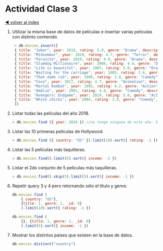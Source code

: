 # Actividad Clase 3

[:arrow_backward: volver al index](../README.md)

1. Utilizar la misma base de datos de películas e insertar varias
películas con distinto contenido.

   ```js
    > db.movies.insert([
    { title: "Joker", year: 2019, rating: 5.0, genre: "Drama", description: "TBC", actors: [ "Joaquim Phoenix", "Robert De Niro", "Zazie Beetz" ], country: "US", income:  1074000000, duration: 1 },
    { title: "Midsommar", year: 2019, rating: 4.7, genre: "Terror", description: "TBC", actors: [ "Florence Pugh", "Jack Reynor", "Will Poulter" ], country: "US", income:  42000000, duration: 1 },
    { title: "Parasite", year: 2019, rating: 4.9, genre: "Drama", description: "TBC", actors: [ "Song Kang-ho", "Lee Sun-kyun", "Cho Yeo-jeong" ], country: "South Korea", income: 254000000, duration: 1 },
    { title: "Slumdog Millionaire", year: 2008, rating: 4.4, genre: "Drama", description: "TBC", actors: [ "Dev Patel", "Freida Pinto", "Anil Kapoor" ], country: "England", income:  377000000, duration: 1 },
    { title: "Life is beautiful", year: 1997, rating: 5.0, genre: "Drama", description: "TBC", actors: [ "Roberto Benigni", "Nicoletta Braschi", "Giorgio Cantarini" ], country: "Italy", income: 229000000 , duration: 1 },
    { title: "Waiting for the carriage", year: 1985, rating: 3.6, genre: "Comedy", description: "TBC", actors: [ "Luis Brandoni", "China Zorrilla", "Antonio Gasalla" ], country: "Argentina", income:  900000, duration: 1 },
    { title: "That damn rib", year: 1999, rating: 3.8, genre: "Comedy", description: "TBC", actors: [ "Susana Gimenez", "Luis Brandoni", "Rossy de Palma" ], country: "Argentina", income: 5000000 , duration: 1 },
    { title: "Coco", year: 2017, rating: 4.7, genre: "Animation", description: "TBC", actors: [ "Anthony Gonzalez", "Gael García Bernal", "Benjamin Bratt" ], country: "US", income:  807000000, duration: 1 },
    { title: "Mortal Kombat", year: 1995, rating: 4.2, genre: "Action", description: "TBC", actors: [ "Robin Shou", "Cary-Hiroyuki Tagawa", "Christopher Lambert" ], country: "US", income:  122000000, duration: 1 },
    { title: "Amélie", year: 2001, rating: 4.0, genre: "Comedy", description: "TBC", actors: [ "Audrey Tautou", "Mathieu Kassovitz", "Rufus" ], country: "France", income: 173000000 , duration: 1 },
    { title: "Avengers: Endgame", year: 2019, rating: 5.0, genre: "Action", description: "TBC", actors: [ "Robert Downey Jr.", "Chris Evans", "Mark Ruffalo" ], country: "US", income: 2800000000 , duration: 1 },
    { title: "White chicks", year: 2004, rating: 3.9, genre: "Comedy", description: "TBC", actors: [ "Shawn Wayans", "Marlon Wayans", "Terry Crews" ], country: "US", income:  113000000, duration: 1 }
    ])
   ```

2. Listar todas las películas del año 2018.

    ```js
    > db.movies.find ({ year: 2018 }) //no tengo ninguna de este año. Si probé con 2019 y lista muchas.
    ```

3. Listar las 10 primeras películas de Hollywood.

    ```js
    > db.movies.find ({ country: "US" }).limit(10).sort({ rating: -1 }) //considero que todas las de US son de Hollywood y las ordeno por rating desc.

    ```

4. Listar las 5 películas más taquilleras.

    ```js
    > db.movies.find().limit(5).sort({ income: -1 })
    ```

5. Listar el 2do conjunto de 5 películas más taquilleras.

    ```js
    > db.movies.find().skip(5).limit(5).sort({ income: -1 })
    ```

6. Repetir query 3 y 4 pero retornando sólo el título y genre.

    ```js
    db.movies.find (
        { country: "US"},
        {title: 1, genre: 1, _id: 0}
        ).limit(10).sort({ rating: -1 })  

    db.movies.find (
        {}, {title: 1, genre: 1, _id: 0}
        ).limit(5).sort({ income: -1 })
    ```

7. Mostrar los distintos países que existen en la base de datos.

    ```js
    db.movies.distinct("country")
    ```